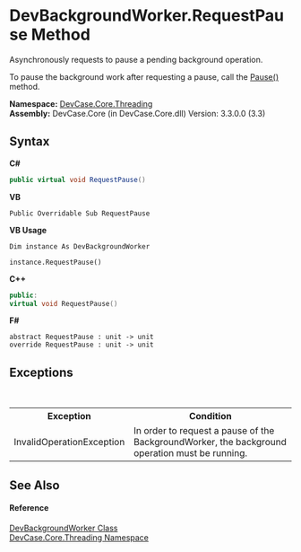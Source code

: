 # DevBackgroundWorker.RequestPause Method 
 

Asynchronously requests to pause a pending background operation. 

 To pause the background work after requesting a pause, call the <a href="M_DevCase_Core_Threading_DevBackgroundWorker_Pause">Pause()</a> method.

**Namespace:**&nbsp;<a href="N_DevCase_Core_Threading">DevCase.Core.Threading</a><br />**Assembly:**&nbsp;DevCase.Core (in DevCase.Core.dll) Version: 3.3.0.0 (3.3)

## Syntax

**C#**<br />
``` C#
public virtual void RequestPause()
```

**VB**<br />
``` VB
Public Overridable Sub RequestPause
```

**VB Usage**<br />
``` VB Usage
Dim instance As DevBackgroundWorker

instance.RequestPause()
```

**C++**<br />
``` C++
public:
virtual void RequestPause()
```

**F#**<br />
``` F#
abstract RequestPause : unit -> unit 
override RequestPause : unit -> unit 
```


## Exceptions
&nbsp;<table><tr><th>Exception</th><th>Condition</th></tr><tr><td>InvalidOperationException</td><td>In order to request a pause of the BackgroundWorker, the background operation must be running.</td></tr></table>

## See Also


#### Reference
<a href="T_DevCase_Core_Threading_DevBackgroundWorker">DevBackgroundWorker Class</a><br /><a href="N_DevCase_Core_Threading">DevCase.Core.Threading Namespace</a><br />